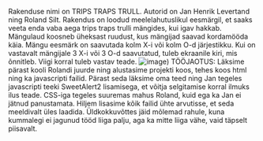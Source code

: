 Rakenduse nimi on TRIPS TRAPS TRULL.
Autorid on Jan Henrik Levertand ning Roland Silt.
Rakendus on loodud meelelahutuslikul eesmärgil, et saaks 
veeta enda vaba aega trips traps trulli mängides, kui igav hakkab.
Mängulaud koosneb üheksast ruudust, kus mängijad saavad kordamööda käia.
Mängu eesmärk on saavutada kolm X-i või kolm O-d järjestikku.
Kui on vastavalt mängijale 3 X-i või 3 O-d saavutatud, tuleb ekraanile kiri, mis õnnitleb.
Viigi korral tuleb vastav teade.
![image](https://github.com/janlever/iseseisevtoo/blob/main/trips/pela.PNG))
TÖÖJAOTUS: Läksime pärast kooli Rolandi juurde ning alustasime projekti koos, tehes koos html ning ka javascripti failid. Pärast seda läksime oma teed ning Jan tegeles javascripti teeki SweetAlert2 lisamisega, et võitja selgitamise korral ilmuks ilus teade. CSS-iga tegeles suuremas mahus Roland, kuid ega ka Jan ei jätnud panustamata. Hiljem lisasime kõik failid ühte arvutisse, et seda meeldivalt üles laadida. Üldkokkuvõttes jäid mõlemad rahule, kuna kummalegi ei jagunud tööd liiga palju, aga ka mitte liiga vähe, vaid täpselt piisavalt.
